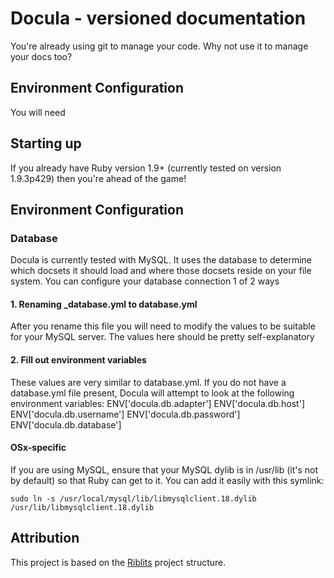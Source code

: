# Docula - versioned documentation

You're already using git to manage your code. Why not use it to manage your docs too?

## Environment Configuration
You will need 

## Starting up
If you already have Ruby version 1.9+ (currently tested on version 1.9.3p429) then you're ahead of the game!

## Environment Configuration
### Database
Docula is currently tested with MySQL. It uses the database to determine which docsets it should load and where those docsets reside on your file system. You can configure your database connection 1 of 2 ways

#### 1. Renaming _database.yml to database.yml
After you rename this file you will need to modify the values to be suitable for your MySQL server. The values here should be pretty self-explanatory

#### 2. Fill out environment variables
These values are very similar to database.yml. If you do not have a database.yml file present, Docula will attempt to look at the following environment variables:
      ENV['docula.db.adapter']
      ENV['docula.db.host']
      ENV['docula.db.username']
      ENV['docula.db.password']
      ENV['docula.db.database']

#### OSx-specific
If you are using MySQL, ensure that your MySQL dylib is in /usr/lib (it's not by default) so that Ruby can get to it. You can add it easily with this symlink:

```console
sudo ln -s /usr/local/mysql/lib/libmysqlclient.18.dylib /usr/lib/libmysqlclient.18.dylib
```

## Attribution
This project is based on the [Riblits](https://github.com/Phrogz/riblits) project structure.
